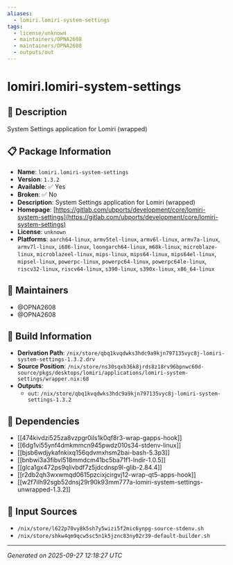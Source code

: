 ```yaml
---
aliases:
  - lomiri.lomiri-system-settings
tags:
  - license/unknown
  - maintainers/OPNA2608
  - maintainers/OPNA2608
  - outputs/out
---
```


# lomiri.lomiri-system-settings

## 📝 Description

System Settings application for Lomiri (wrapped)

## 📋 Package Information

- **Name**: `lomiri.lomiri-system-settings`
- **Version**: `1.3.2`
- **Available**: ✅ Yes
- **Broken**: ✅ No
- **Description**: System Settings application for Lomiri (wrapped)
- **Homepage**: [https://gitlab.com/ubports/development/core/lomiri-system-settings](https://gitlab.com/ubports/development/core/lomiri-system-settings)
- **License**: `unknown`
- **Platforms**: `aarch64-linux`, `armv5tel-linux`, `armv6l-linux`, `armv7a-linux`, `armv7l-linux`, `i686-linux`, `loongarch64-linux`, `m68k-linux`, `microblaze-linux`, `microblazeel-linux`, `mips-linux`, `mips64-linux`, `mips64el-linux`, `mipsel-linux`, `powerpc-linux`, `powerpc64-linux`, `powerpc64le-linux`, `riscv32-linux`, `riscv64-linux`, `s390-linux`, `s390x-linux`, `x86_64-linux`
## 👥 Maintainers

- @OPNA2608
- @OPNA2608


## 🔧 Build Information

- **Derivation Path**: `/nix/store/qbq1kvqdwks3hdc9a9kjn797135vyc8j-lomiri-system-settings-1.3.2.drv`
- **Source Position**: `/nix/store/ns30sqxb36k8jrds8z18rv96bpnwc60d-source/pkgs/desktops/lomiri/applications/lomiri-system-settings/wrapper.nix:68`
- **Outputs**:
  - `out`:  `/nix/store/qbq1kvqdwks3hdc9a9kjn797135vyc8j-lomiri-system-settings-1.3.2`

## 🔗 Dependencies

- [[474kivdzi525za8vzpgr0ils1k0qf8r3-wrap-gapps-hook]]
- [[6dg1vi55ynf4dmkmmcn945pwdz010s34-stdenv-linux]]
- [[bjsb6wdjykafnkixq156qdvmxhsm2bai-bash-5.3p3]]
- [[bnbwi3a3fibvl518mmdcm41bc5ba71f1-lndir-1.0.5]]
- [[glca1gx472ps9qlivbdf7z5jdcdnsp9l-glib-2.84.4]]
- [[r2db2qh3wxwmqd0615pzcixjcirgvj12-wrap-qt5-apps-hook]]
- [[w2f7ilh92sgb52dnsj29r90k93mm777a-lomiri-system-settings-unwrapped-1.3.2]]

## 📁 Input Sources

- `/nix/store/l622p70vy8k5sh7y5wizi5f2mic6ynpg-source-stdenv.sh`
- `/nix/store/shkw4qm9qcw5sc5n1k5jznc83ny02r39-default-builder.sh`

---
*Generated on 2025-09-27 12:18:27 UTC*
